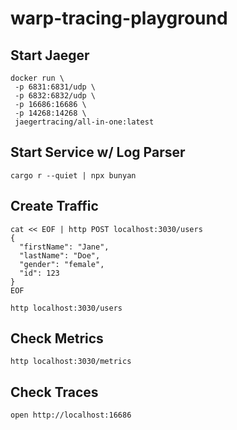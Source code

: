 # warp-tracing-playground

## Start Jaeger

```
docker run \
 -p 6831:6831/udp \
 -p 6832:6832/udp \
 -p 16686:16686 \
 -p 14268:14268 \
 jaegertracing/all-in-one:latest
```

## Start Service w/ Log Parser

```
cargo r --quiet | npx bunyan
```

## Create Traffic

```
cat << EOF | http POST localhost:3030/users
{
  "firstName": "Jane",
  "lastName": "Doe",
  "gender": "female",
  "id": 123
}
EOF
```

`http localhost:3030/users`

## Check Metrics

```
http localhost:3030/metrics
```

## Check Traces

```
open http://localhost:16686
```
